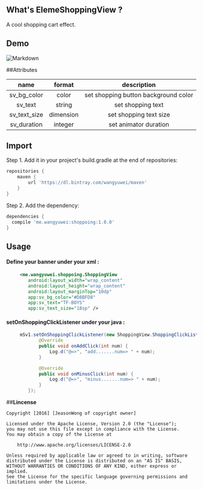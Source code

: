 ## What's ElemeShoppingView ?
A cool shopping cart effect.

## Demo
![Markdown](http://i2.piimg.com/1070/02257f9316bbdcb6.gif)

##Attributes

|name|format|description|
|:---:|:---:|:---:|
| sv_bg_color | color |set shopping button background color
| sv_text | string |set shopping text
| sv_text_size | dimension |set shopping text size
| sv_duration | integer |set animator duration

## Import

Step 1. Add it in your project's build.gradle at the end of repositories:

```gradle
repositories {
    maven {
        url 'https://dl.bintray.com/wangyuwei/maven'
    }
}
```

Step 2. Add the dependency:

```gradle
dependencies {
  compile 'me.wangyuwei:shoppoing:1.0.0'
}
```

## Usage
#### Define your banner under your xml  :

```xml
     <me.wangyuwei.shoppoing.ShoppingView
        android:layout_width="wrap_content"
        android:layout_height="wrap_content"
        android:layout_marginTop="10dp"
        app:sv_bg_color="#D8BFD8"
        app:sv_text="TF-BOYS"
        app:sv_text_size="18sp" />
```

#### setOnShoppingClickListener under your java  :

```java
     mSv1.setOnShoppingClickListener(new ShoppingView.ShoppingClickListener() {
            @Override
            public void onAddClick(int num) {
                Log.d("@=>", "add.......num=> " + num);
            }

            @Override
            public void onMinusClick(int num) {
                Log.d("@=>", "minus.......num=> " + num);
            }
        });
```



##**Lincense**

```lincense
Copyright [2016] [JeasonWong of copyright owner]

Licensed under the Apache License, Version 2.0 (the "License");
you may not use this file except in compliance with the License.
You may obtain a copy of the License at

    http://www.apache.org/licenses/LICENSE-2.0

Unless required by applicable law or agreed to in writing, software
distributed under the License is distributed on an "AS IS" BASIS,
WITHOUT WARRANTIES OR CONDITIONS OF ANY KIND, either express or implied.
See the License for the specific language governing permissions and
limitations under the License.
```


